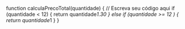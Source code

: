function calculaPrecoTotal(quantidade) {
  // Escreva seu código aqui
  if (quantidade < 12) {
    return quantidade*1.30
  } else if (quantidade >= 12 ) {
    return quantidade*1
  }
}